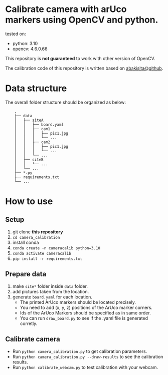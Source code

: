 # Calibrate camera with arUco markers using OpenCV and python. 

tested on:
- python: 3.10
- opencv: 4.6.0.66
  
This repository is **not guaranteed** to work with other version of OpenCV.

The calibration code of this repository is written based on [abakisita@github](https://github.com/abakisita/camera_calibration).

# Data structure

The overall folder structure should be organized as below:

```
    .
    ├── data
    │   ├── siteA
    │   │   ├── board.yaml
    │   │   ├── cam1
    │   │   │   ├── pic1.jpg
    │   │   │   └── ...
    │   │   ├── cam2
    │   │   │   ├── pic1.jpg
    │   │   │   └── ...
    │   │   └── ...
    │   ├── siteB
    │   │   └── ...
    │   └── ...
    ├── *.py
    ├── requirements.txt
    └── ...
```

# How to use

## Setup

1. git clone __this repository__
2. `cd camera_calibration`
3. install conda
4. `conda create -n cameracalib python=3.10`
5. `conda activate cameracalib`
6. `pip install -r requirements.txt`

## Prepare data

1. make `site*` folder inside `data` folder.
2. add pictures taken from the location.
3. generate `board.yaml` for each location.
   - The printed ArUco markers should be located precisely.
   - You need to add (x, y, z) positions of the ArUco marker corners.
   - Ids of the ArUco Markers should be specified as in same order.
   - You can run `draw_board.py` to see if the .yaml file is generated corretly.

## Calibrate camera

- Run `python camera_calibration.py` to get calibration parameters.
- Run `python camera_calibration.py --draw-results` to see the calibration results.
- Run `python calibrate_webcam.py` to test calibration with your webcam.

